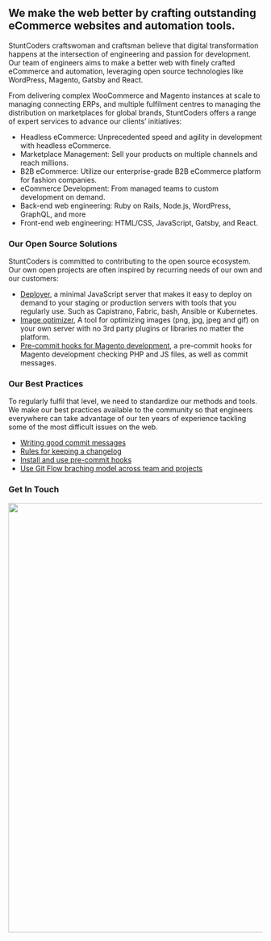 ## We make the web better by crafting outstanding eCommerce websites and automation tools.

StuntCoders craftswoman and craftsman believe that digital transformation happens at the intersection of engineering and passion for development. Our team of engineers aims to make a better web with finely crafted eCommerce and automation, leveraging open source technologies like WordPress, Magento, Gatsby and React.

From delivering complex WooCommerce and Magento instances at scale to managing connecting ERPs, and multiple fulfilment centres to managing the distribution on marketplaces for global brands, StuntCoders offers a range of expert services to advance our clients’ initiatives:

* Headless eCommerce: Unprecedented speed and agility in development with headless eCommerce.
* Marketplace Management: Sell your products on multiple channels and reach millions.
* B2B eCommerce: Utilize our enterprise-grade B2B eCommerce platform for fashion companies.
* eCommerce Development: From managed teams to custom development on demand.
* Back-end web engineering: Ruby on Rails, Node.js, WordPress, GraphQL, and more
* Front-end web engineering: HTML/CSS, JavaScript, Gatsby, and React.


### Our Open Source Solutions

StuntCoders is committed to contributing to the open source ecosystem. Our own open projects are often inspired by recurring needs of our own and our customers:

* [Deployer](https://github.com/stuntcoders/stunt_deployer_server), a minimal JavaScript server that makes it easy to deploy on demand to your staging or production servers with tools that you regularly use. Such as Capistrano, Fabric, bash, Ansible or Kubernetes.
* [Image optimizer](https://github.com/stuntcoders/image-optimizer-cli), A tool for optimizing images (png, jpg, jpeg and gif) on your own server with no 3rd party plugins or libraries no matter the platform.
* [Pre-commit hooks for Magento development](https://github.com/stuntcoders/stunt_mage_pre_commit_hooks), a pre-commit hooks for Magento development checking PHP and JS files, as well as commit messages.


### Our Best Practices
To regularly fulfil that level, we need to standardize our methods and tools. We make our best practices available to the community so that engineers everywhere can take advantage of our ten years of experience tackling some of the most difficult issues on the web.

* [Writing good commit messages](https://github.com/erlang/otp/wiki/Writing-good-commit-messages)
* [Rules for keeping a changelog](https://keepachangelog.com/en/1.0.0/)
* [Install and use pre-commit hooks](https://pre-commit.com/)
* [Use Git Flow braching model across team and projects](https://vimeo.com/16018419)

### Get In Touch
<p align="center">
<a href="https://stuntcoders.com/contact/"><img src="https://raw.githubusercontent.com/stuntcoders/.github/main/github-banner.png" width="850"/></a>
</p>